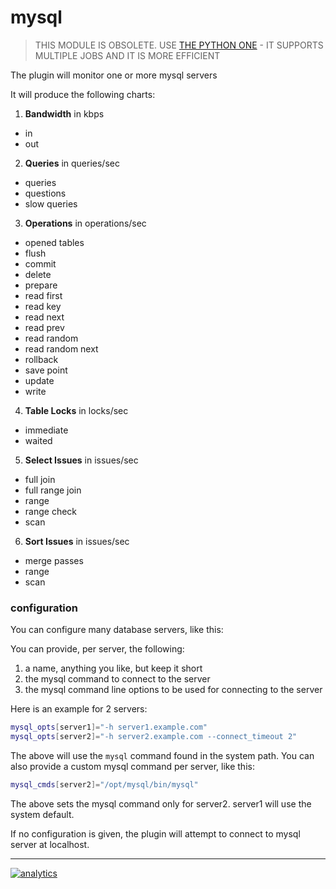 # mysql

> THIS MODULE IS OBSOLETE.
> USE [THE PYTHON ONE](../../python.d.plugin/mysql) - IT SUPPORTS MULTIPLE JOBS AND IT IS MORE EFFICIENT

The plugin will monitor one or more mysql servers

It will produce the following charts:

1.  **Bandwidth** in kbps

-   in
-   out

2.  **Queries** in queries/sec

-   queries
-   questions
-   slow queries

3.  **Operations** in operations/sec

-   opened tables
-   flush
-   commit
-   delete
-   prepare
-   read first
-   read key
-   read next
-   read prev
-   read random
-   read random next
-   rollback
-   save point
-   update
-   write

4.  **Table Locks** in locks/sec

-   immediate
-   waited

5.  **Select Issues** in issues/sec

-   full join
-   full range join
-   range
-   range check
-   scan

6.  **Sort Issues** in issues/sec

-   merge passes
-   range
-   scan

### configuration

You can configure many database servers, like this:

You can provide, per server, the following:

1.  a name, anything you like, but keep it short
2.  the mysql command to connect to the server
3.  the mysql command line options to be used for connecting to the server

Here is an example for 2 servers:

```sh
mysql_opts[server1]="-h server1.example.com"
mysql_opts[server2]="-h server2.example.com --connect_timeout 2"
```

The above will use the `mysql` command found in the system path.
You can also provide a custom mysql command per server, like this:

```sh
mysql_cmds[server2]="/opt/mysql/bin/mysql"
```

The above sets the mysql command only for server2. server1 will use the system default.

If no configuration is given, the plugin will attempt to connect to mysql server at localhost.

- - -

[![analytics](https://www.google-analytics.com/collect?v=1&aip=1&t=pageview&_s=1&ds=github&dr=https%3A%2F%2Fgithub.com%2Fnetdata%2Fnetdata&dl=https%3A%2F%2Fmy-netdata.io%2Fgithub%2Fcollectors%2Fcharts.d.plugin%2Fmysql%2FREADME&_u=MAC~&cid=5792dfd7-8dc4-476b-af31-da2fdb9f93d2&tid=UA-64295674-3)]()
